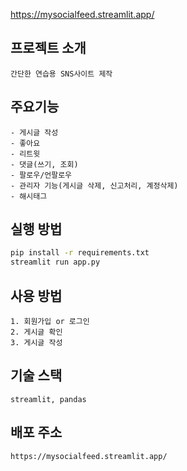 https://mysocialfeed.streamlit.app/
## 프로젝트 소개
```
간단한 연습용 SNS사이트 제작
```

## 주요기능
```
- 게시글 작성
- 좋아요 
- 리트윗 
- 댓글(쓰기, 조회)
- 팔로우/언팔로우 
- 관리자 기능(게시글 삭제, 신고처리, 계정삭제)
- 해시태그
```

## 실행 방법
```bash
pip install -r requirements.txt
streamlit run app.py
```
## 사용 방법
```
1. 회원가입 or 로그인
2. 게시글 확인
3. 게시글 작성 
```

## 기술 스택
```
streamlit, pandas
```

## 배포 주소
```
https://mysocialfeed.streamlit.app/
```